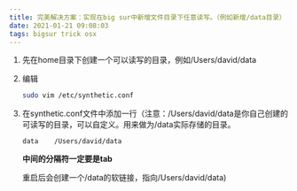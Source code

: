 ```yaml
---
title: 完美解决方案：实现在big sur中新增文件目录下任意读写。（例如新增/data目录）
date: 2021-01-21 09:08:03
tags: bigsur trick osx
---
```


1. 先在home目录下创建一个可以读写的目录，例如/Users/david/data

2. 编辑

   ```bash
   sudo vim /etc/synthetic.conf
   ```

   

3. 在synthetic.conf文件中添加一行（注意：/Users/david/data是你自己创建的可读写的目录，可以自定义。用来做为/data实际存储的目录。

   ```
   data    /Users/david/data
   ```

   

   **中间的分隔符一定要是tab**

   重启后会创建一个/data的软链接，指向/Users/david/data)

